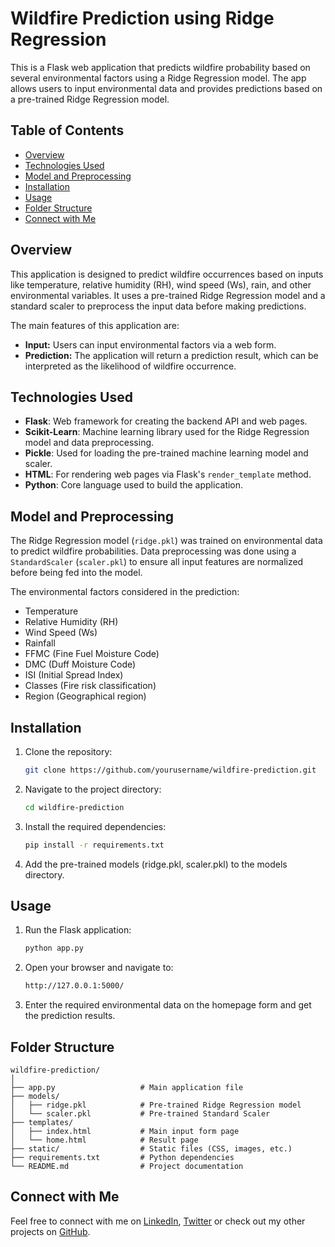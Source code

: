 # Wildfire Prediction using Ridge Regression

This is a Flask web application that predicts wildfire probability based on several environmental factors using a Ridge Regression model. The app allows users to input environmental data and provides predictions based on a pre-trained Ridge Regression model.

## Table of Contents

- [Overview](#overview)
- [Technologies Used](#technologies-used)
- [Model and Preprocessing](#model-and-preprocessing)
- [Installation](#installation)
- [Usage](#usage)
- [Folder Structure](#folder-structure)
- [Connect with Me](#Connect-with-Me)

## Overview

This application is designed to predict wildfire occurrences based on inputs like temperature, relative humidity (RH), wind speed (Ws), rain, and other environmental variables. It uses a pre-trained Ridge Regression model and a standard scaler to preprocess the input data before making predictions.

The main features of this application are:
- **Input:** Users can input environmental factors via a web form.
- **Prediction:** The application will return a prediction result, which can be interpreted as the likelihood of wildfire occurrence.

## Technologies Used

- **Flask**: Web framework for creating the backend API and web pages.
- **Scikit-Learn**: Machine learning library used for the Ridge Regression model and data preprocessing.
- **Pickle**: Used for loading the pre-trained machine learning model and scaler.
- **HTML**: For rendering web pages via Flask's `render_template` method.
- **Python**: Core language used to build the application.

## Model and Preprocessing

The Ridge Regression model (`ridge.pkl`) was trained on environmental data to predict wildfire probabilities. Data preprocessing was done using a `StandardScaler` (`scaler.pkl`) to ensure all input features are normalized before being fed into the model.

The environmental factors considered in the prediction:
- Temperature
- Relative Humidity (RH)
- Wind Speed (Ws)
- Rainfall
- FFMC (Fine Fuel Moisture Code)
- DMC (Duff Moisture Code)
- ISI (Initial Spread Index)
- Classes (Fire risk classification)
- Region (Geographical region)

## Installation

1. Clone the repository:
   ```bash
   git clone https://github.com/yourusername/wildfire-prediction.git
2. Navigate to the project directory:
   ```bash
   cd wildfire-prediction
3. Install the required dependencies:
   ```bash
   pip install -r requirements.txt
4. Add the pre-trained models (ridge.pkl, scaler.pkl) to the models directory.

## Usage

1. Run the Flask application:
   ```bash
   python app.py
2. Open your browser and navigate to:
   ```bash
   http://127.0.0.1:5000/
3. Enter the required environmental data on the homepage form and get the prediction results.

## Folder Structure
    wildfire-prediction/
    │
    ├── app.py                   # Main application file
    ├── models/
    │   ├── ridge.pkl            # Pre-trained Ridge Regression model
    │   └── scaler.pkl           # Pre-trained Standard Scaler
    ├── templates/
    │   ├── index.html           # Main input form page
    │   └── home.html            # Result page
    ├── static/                  # Static files (CSS, images, etc.)
    ├── requirements.txt         # Python dependencies
    └── README.md                # Project documentation


## Connect with Me

Feel free to connect with me on [LinkedIn](https://www.linkedin.com/in/shivam-u/), [Twitter](https://x.com/Shivam_Twtss) or check out my other projects on [GitHub](https://github.com/Shivam-Upa).

<!--
## Screenshots

  ### Homepage
  ### Prediction Result
-->
  
